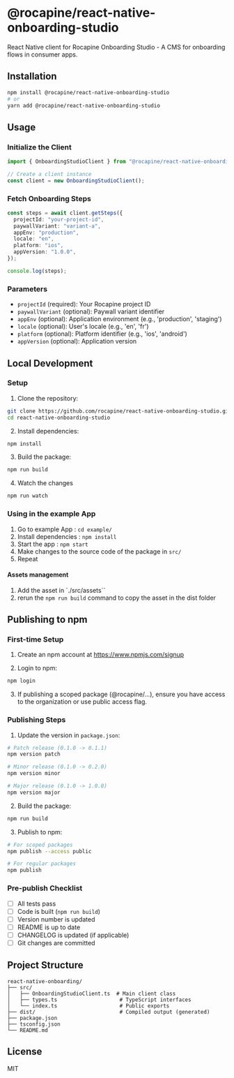 # @rocapine/react-native-onboarding-studio

React Native client for Rocapine Onboarding Studio - A CMS for onboarding flows in consumer apps.

## Installation

```bash
npm install @rocapine/react-native-onboarding-studio
# or
yarn add @rocapine/react-native-onboarding-studio
```

## Usage

### Initialize the Client

```typescript
import { OnboardingStudioClient } from "@rocapine/react-native-onboarding-studio";

// Create a client instance
const client = new OnboardingStudioClient();
```

### Fetch Onboarding Steps

```typescript
const steps = await client.getSteps({
  projectId: "your-project-id",
  paywallVariant: "variant-a",
  appEnv: "production",
  locale: "en",
  platform: "ios",
  appVersion: "1.0.0",
});

console.log(steps);
```

### Parameters

- `projectId` (required): Your Rocapine project ID
- `paywallVariant` (optional): Paywall variant identifier
- `appEnv` (optional): Application environment (e.g., 'production', 'staging')
- `locale` (optional): User's locale (e.g., 'en', 'fr')
- `platform` (optional): Platform identifier (e.g., 'ios', 'android')
- `appVersion` (optional): Application version

## Local Development

### Setup

1. Clone the repository:

```bash
git clone https://github.com/rocapine/react-native-onboarding-studio.git
cd react-native-onboarding-studio
```

2. Install dependencies:

```bash
npm install
```

3. Build the package:

```bash
npm run build
```

4. Watch the changes

```bash
npm run watch
```

### Using in the example App

1. Go to example App : `cd example/`
2. Install dependencies : `npm install`
3. Start the app : `npm start`
4. Make changes to the source code of the package in `src/`
5. Repeat

#### Assets management

1. Add the asset in `./src/assets``
2. rerun the `npm run build` command to copy the asset in the dist folder

## Publishing to npm

### First-time Setup

1. Create an npm account at https://www.npmjs.com/signup

2. Login to npm:

```bash
npm login
```

3. If publishing a scoped package (@rocapine/...), ensure you have access to the organization or use public access flag.

### Publishing Steps

1. Update the version in `package.json`:

```bash
# Patch release (0.1.0 -> 0.1.1)
npm version patch

# Minor release (0.1.0 -> 0.2.0)
npm version minor

# Major release (0.1.0 -> 1.0.0)
npm version major
```

2. Build the package:

```bash
npm run build
```

3. Publish to npm:

```bash
# For scoped packages
npm publish --access public

# For regular packages
npm publish
```

### Pre-publish Checklist

- [ ] All tests pass
- [ ] Code is built (`npm run build`)
- [ ] Version number is updated
- [ ] README is up to date
- [ ] CHANGELOG is updated (if applicable)
- [ ] Git changes are committed

## Project Structure

```
react-native-onboarding/
├── src/
│   ├── OnboardingStudioClient.ts  # Main client class
│   ├── types.ts                    # TypeScript interfaces
│   └── index.ts                    # Public exports
├── dist/                           # Compiled output (generated)
├── package.json
├── tsconfig.json
└── README.md
```

## License

MIT
